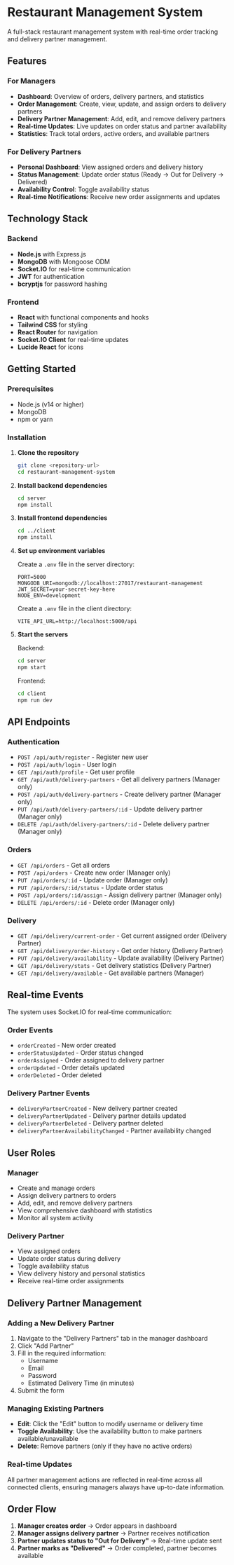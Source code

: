 # Restaurant Management System

A full-stack restaurant management system with real-time order tracking and delivery partner management.

## Features

### For Managers

- **Dashboard**: Overview of orders, delivery partners, and statistics
- **Order Management**: Create, view, update, and assign orders to delivery partners
- **Delivery Partner Management**: Add, edit, and remove delivery partners
- **Real-time Updates**: Live updates on order status and partner availability
- **Statistics**: Track total orders, active orders, and available partners

### For Delivery Partners

- **Personal Dashboard**: View assigned orders and delivery history
- **Status Management**: Update order status (Ready → Out for Delivery → Delivered)
- **Availability Control**: Toggle availability status
- **Real-time Notifications**: Receive new order assignments and updates

## Technology Stack

### Backend

- **Node.js** with Express.js
- **MongoDB** with Mongoose ODM
- **Socket.IO** for real-time communication
- **JWT** for authentication
- **bcryptjs** for password hashing

### Frontend

- **React** with functional components and hooks
- **Tailwind CSS** for styling
- **React Router** for navigation
- **Socket.IO Client** for real-time updates
- **Lucide React** for icons

## Getting Started

### Prerequisites

- Node.js (v14 or higher)
- MongoDB
- npm or yarn

### Installation

1. **Clone the repository**

   ```bash
   git clone <repository-url>
   cd restaurant-management-system
   ```

2. **Install backend dependencies**

   ```bash
   cd server
   npm install
   ```

3. **Install frontend dependencies**

   ```bash
   cd ../client
   npm install
   ```

4. **Set up environment variables**

   Create a `.env` file in the server directory:

   ```env
   PORT=5000
   MONGODB_URI=mongodb://localhost:27017/restaurant-management
   JWT_SECRET=your-secret-key-here
   NODE_ENV=development
   ```

   Create a `.env` file in the client directory:

   ```env
   VITE_API_URL=http://localhost:5000/api
   ```

5. **Start the servers**

   Backend:

   ```bash
   cd server
   npm start
   ```

   Frontend:

   ```bash
   cd client
   npm run dev
   ```

## API Endpoints

### Authentication

- `POST /api/auth/register` - Register new user
- `POST /api/auth/login` - User login
- `GET /api/auth/profile` - Get user profile
- `GET /api/auth/delivery-partners` - Get all delivery partners (Manager only)
- `POST /api/auth/delivery-partners` - Create delivery partner (Manager only)
- `PUT /api/auth/delivery-partners/:id` - Update delivery partner (Manager only)
- `DELETE /api/auth/delivery-partners/:id` - Delete delivery partner (Manager only)

### Orders

- `GET /api/orders` - Get all orders
- `POST /api/orders` - Create new order (Manager only)
- `PUT /api/orders/:id` - Update order (Manager only)
- `PUT /api/orders/:id/status` - Update order status
- `POST /api/orders/:id/assign` - Assign delivery partner (Manager only)
- `DELETE /api/orders/:id` - Delete order (Manager only)

### Delivery

- `GET /api/delivery/current-order` - Get current assigned order (Delivery Partner)
- `GET /api/delivery/order-history` - Get order history (Delivery Partner)
- `PUT /api/delivery/availability` - Update availability (Delivery Partner)
- `GET /api/delivery/stats` - Get delivery statistics (Delivery Partner)
- `GET /api/delivery/available` - Get available partners (Manager)

## Real-time Events

The system uses Socket.IO for real-time communication:

### Order Events

- `orderCreated` - New order created
- `orderStatusUpdated` - Order status changed
- `orderAssigned` - Order assigned to delivery partner
- `orderUpdated` - Order details updated
- `orderDeleted` - Order deleted

### Delivery Partner Events

- `deliveryPartnerCreated` - New delivery partner created
- `deliveryPartnerUpdated` - Delivery partner details updated
- `deliveryPartnerDeleted` - Delivery partner deleted
- `deliveryPartnerAvailabilityChanged` - Partner availability changed

## User Roles

### Manager

- Create and manage orders
- Assign delivery partners to orders
- Add, edit, and remove delivery partners
- View comprehensive dashboard with statistics
- Monitor all system activity

### Delivery Partner

- View assigned orders
- Update order status during delivery
- Toggle availability status
- View delivery history and personal statistics
- Receive real-time order assignments

## Delivery Partner Management

### Adding a New Delivery Partner

1. Navigate to the "Delivery Partners" tab in the manager dashboard
2. Click "Add Partner"
3. Fill in the required information:
   - Username
   - Email
   - Password
   - Estimated Delivery Time (in minutes)
4. Submit the form

### Managing Existing Partners

- **Edit**: Click the "Edit" button to modify username or delivery time
- **Toggle Availability**: Use the availability button to make partners available/unavailable
- **Delete**: Remove partners (only if they have no active orders)

### Real-time Updates

All partner management actions are reflected in real-time across all connected clients, ensuring managers always have up-to-date information.

## Order Flow

1. **Manager creates order** → Order appears in dashboard
2. **Manager assigns delivery partner** → Partner receives notification
3. **Partner updates status to "Out for Delivery"** → Real-time update sent
4. **Partner marks as "Delivered"** → Order completed, partner becomes available
